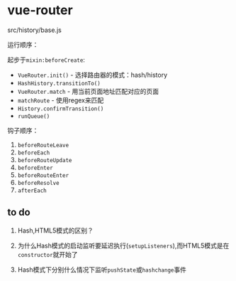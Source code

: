 # vue-router

src/history/base.js


运行顺序：

起步于`mixin:beforeCreate`:
* `VueRouter.init()` - 选择路由器的模式：hash/history
* `HashHistory.transitionTo()`
* `VueRouter.match` - 用当前页面地址匹配对应的页面
* `matchRoute` - 使用regex来匹配
* `History.confirmTransition()`
* `runQueue()`

钩子顺序：

1. `beforeRouteLeave`
2. `beforeEach`
3. `beforeRouteUpdate`
4. `beforeEnter`
5. `beforeRouteEnter`
6. `beforeResolve`
7. `afterEach`


## to do

1. Hash,HTML5模式的区别？

2. 为什么Hash模式的启动监听要延迟执行(`setupListeners`),而HTML5模式是在`constructor`就开始了

3. Hash模式下分别什么情况下监听`pushState`或`hashchange`事件